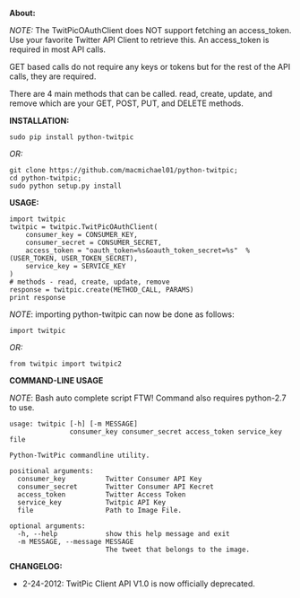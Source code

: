 **About:**

*NOTE:* The TwitPicOAuthClient does NOT support fetching an access_token. Use your 
favorite Twitter API Client to retrieve this. An access_token is required in most API calls.

GET based calls do not require any keys or tokens but for the rest of the API calls,
they are required.

There are 4 main methods that can be called. read, create, update, and remove which are your 
GET, POST, PUT, and DELETE methods.

**INSTALLATION:**

    sudo pip install python-twitpic

*OR:*

    git clone https://github.com/macmichael01/python-twitpic;
    cd python-twitpic;
    sudo python setup.py install

**USAGE:**

	import twitpic
	twitpic = twitpic.TwitPicOAuthClient(
		consumer_key = CONSUMER_KEY,
		consumer_secret = CONSUMER_SECRET,
		access_token = "oauth_token=%s&oauth_token_secret=%s"  % (USER_TOKEN, USER_TOKEN_SECRET),
		service_key = SERVICE_KEY
	)
	# methods - read, create, update, remove    
	response = twitpic.create(METHOD_CALL, PARAMS)
	print response

*NOTE*: importing python-twitpic can now be done as follows:

    import twitpic
	
*OR:*
	
    from twitpic import twitpic2


**COMMAND-LINE USAGE**

*NOTE*: Bash auto complete script FTW! Command also requires python-2.7 to use.

    usage: twitpic [-h] [-m MESSAGE]
                   consumer_key consumer_secret access_token service_key file
    
    Python-TwitPic commandline utility.
    
    positional arguments:
      consumer_key          Twitter Consumer API Key
      consumer_secret       Twitter Consumer API Kecret
      access_token          Twitter Access Token
      service_key           Twitpic API Key
      file                  Path to Image File.
    
    optional arguments:
      -h, --help            show this help message and exit
      -m MESSAGE, --message MESSAGE
                            The tweet that belongs to the image.


**CHANGELOG:**

- 2-24-2012: TwitPic Client API V1.0 is now officially deprecated.
